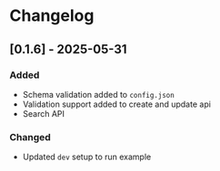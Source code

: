 # Changelog

## [0.1.6] - 2025-05-31
### Added
- Schema validation added to `config.json`
- Validation support added to create and update api
- Search API 

### Changed
- Updated `dev` setup to run example
